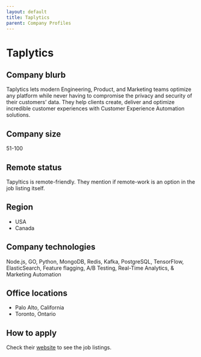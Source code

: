 ```yaml
---
layout: default
title: Taplytics
parent: Company Profiles
---
```


# Taplytics

## Company blurb

Taplytics lets modern Engineering, Product, and Marketing teams optimize any platform while never having to compromise the privacy and security of their customers’ data.
They help clients create, deliver and optimize incredible customer experiences with Customer Experience Automation solutions.

## Company size

51-100

## Remote status

Tapyltics is remote-friendly. They mention if remote-work is an option in the job listing itself.

## Region

* USA
* Canada

## Company technologies

Node.js, GO, Python, MongoDB, Redis, Kafka, PostgreSQL, TensorFlow, ElasticSearch, Feature flagging, A/B Testing, Real-Time Analytics, & Marketing Automation

## Office locations

* Palo Alto, California
* Toronto, Ontario

## How to apply

Check their [website](https://jobs.lever.co/taplytics) to see the job listings.

